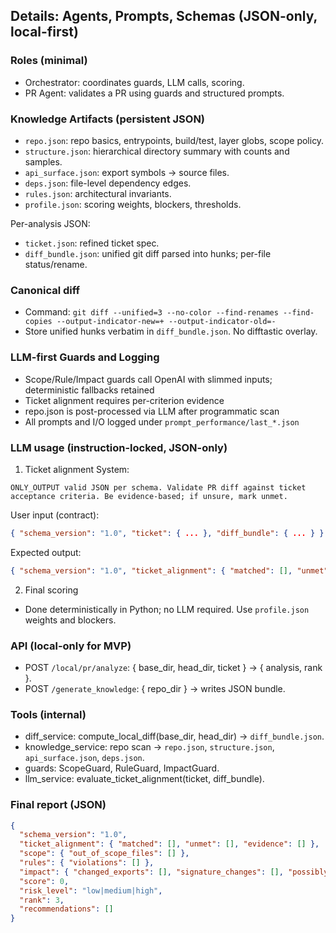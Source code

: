 ## Details: Agents, Prompts, Schemas (JSON-only, local-first)

### Roles (minimal)
- Orchestrator: coordinates guards, LLM calls, scoring.
- PR Agent: validates a PR using guards and structured prompts.

### Knowledge Artifacts (persistent JSON)
- `repo.json`: repo basics, entrypoints, build/test, layer globs, scope policy.
- `structure.json`: hierarchical directory summary with counts and samples.
- `api_surface.json`: export symbols → source files.
- `deps.json`: file-level dependency edges.
- `rules.json`: architectural invariants.
- `profile.json`: scoring weights, blockers, thresholds.

Per-analysis JSON:
- `ticket.json`: refined ticket spec.
- `diff_bundle.json`: unified git diff parsed into hunks; per-file status/rename.

### Canonical diff
- Command: `git diff --unified=3 --no-color --find-renames --find-copies --output-indicator-new=+ --output-indicator-old=-`
- Store unified hunks verbatim in `diff_bundle.json`. No difftastic overlay.

### LLM-first Guards and Logging
- Scope/Rule/Impact guards call OpenAI with slimmed inputs; deterministic fallbacks retained
- Ticket alignment requires per-criterion evidence
- repo.json is post-processed via LLM after programmatic scan
- All prompts and I/O logged under `prompt_performance/last_*.json`

### LLM usage (instruction-locked, JSON-only)
1) Ticket alignment
System:
```
ONLY_OUTPUT valid JSON per schema. Validate PR diff against ticket acceptance criteria. Be evidence-based; if unsure, mark unmet.
```
User input (contract):
```json
{ "schema_version": "1.0", "ticket": { ... }, "diff_bundle": { ... } }
```
Expected output:
```json
{ "schema_version": "1.0", "ticket_alignment": { "matched": [], "unmet": [], "evidence": [ { "ac_id": "AC-1", "files": ["path"], "hunks": ["@@..."] } ] }, "notes": "" }
```

2) Final scoring
- Done deterministically in Python; no LLM required. Use `profile.json` weights and blockers.

### API (local-only for MVP)
- POST `/local/pr/analyze`: { base_dir, head_dir, ticket } → { analysis, rank }.
- POST `/generate_knowledge`: { repo_dir } → writes JSON bundle.

### Tools (internal)
- diff_service: compute_local_diff(base_dir, head_dir) → `diff_bundle.json`.
- knowledge_service: repo scan → `repo.json`, `structure.json`, `api_surface.json`, `deps.json`.
- guards: ScopeGuard, RuleGuard, ImpactGuard.
- llm_service: evaluate_ticket_alignment(ticket, diff_bundle).

### Final report (JSON)
```json
{
  "schema_version": "1.0",
  "ticket_alignment": { "matched": [], "unmet": [], "evidence": [] },
  "scope": { "out_of_scope_files": [] },
  "rules": { "violations": [] },
  "impact": { "changed_exports": [], "signature_changes": [], "possibly_impacted": [] },
  "score": 0,
  "risk_level": "low|medium|high",
  "rank": 3,
  "recommendations": []
}
```